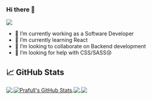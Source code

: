 ### Hi there 👋
![](https://komarev.com/ghpvc/?username=praguru14&color=green)

- 🔭 I’m currently working as a Software Developer
- 🌱 I’m currently learning React
- 👯 I’m looking to collaborate on Backend development
- 🤔 I’m looking for help with CSS/SASS😢

<!-- [![Anurag's GitHub stats](https://github-readme-stats.vercel.app/api?username=praguru14)](https://github.com/anuraghazra/github-readme-stats) -->
## &#x1f4c8; GitHub Stats

<a href="https://github.com/praguru14/praguru14">
  <img align="center" src="https://github-readme-stats.vercel.app/api/top-langs/?username=praguru14&hide=java,html,tex&title_color=ffffff&text_color=c9cacc&icon_color=2bbc8a&bg_color=1d1f21&langs_count=3" />
</a>
<a href="https://github.com/praguru14/praguru14">
  <img align="center" src="https://github-readme-stats.vercel.app/api?username=praguru14&show_icons=true&line_height=27&count_private=true&title_color=ffffff&text_color=c9cacc&icon_color=2bbc8a&bg_color=1d1f21" alt="Prafull's GitHub Stats" />
</a>

<a href="https://github.com/praguru14/aits">
  <img align="center" src="https://github-readme-stats.vercel.app/api/pin/?username=praguru14&repo=aits&title_color=ffffff&text_color=c9cacc&icon_color=2bbc8a&bg_color=1d1f21" />
</a>


<a href="https://github.com/praguru14/news">
  <img align="center" src="https://github-readme-stats.vercel.app/api/pin/?username=praguru14&repo=news&title_color=ffffff&text_color=c9cacc&icon_color=2bbc8a&bg_color=1d1f21" />
</a>  

<!--
**praguru14/praguru14** is a ✨ _special_ ✨ repository because its `README.md` (this file) appears on your GitHub profile.

Here are some ideas to get you started:




-->
